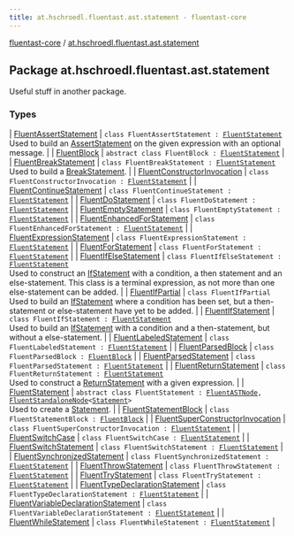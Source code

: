 ```yaml
---
title: at.hschroedl.fluentast.ast.statement - fluentast-core
---
```


[fluentast-core](../index.html) / [at.hschroedl.fluentast.ast.statement](.)

## Package at.hschroedl.fluentast.ast.statement

Useful stuff in another package.

### Types

| [FluentAssertStatement](-fluent-assert-statement/index.html) | `class FluentAssertStatement : `[`FluentStatement`](-fluent-statement/index.html)<br>Used to build an [AssertStatement](https://help.eclipse.org/neon/topic/org.eclipse.jdt.doc.isv/reference/api/org/eclipse/jdt/core/dom/AssertStatement.html) on the given expression with an optional message. |
| [FluentBlock](-fluent-block/index.html) | `abstract class FluentBlock : `[`FluentStatement`](-fluent-statement/index.html) |
| [FluentBreakStatement](-fluent-break-statement/index.html) | `class FluentBreakStatement : `[`FluentStatement`](-fluent-statement/index.html)<br>Used to build a [BreakStatement](https://help.eclipse.org/neon/topic/org.eclipse.jdt.doc.isv/reference/api/org/eclipse/jdt/core/dom/BreakStatement.html). |
| [FluentConstructorInvocation](-fluent-constructor-invocation/index.html) | `class FluentConstructorInvocation : `[`FluentStatement`](-fluent-statement/index.html) |
| [FluentContinueStatement](-fluent-continue-statement/index.html) | `class FluentContinueStatement : `[`FluentStatement`](-fluent-statement/index.html) |
| [FluentDoStatement](-fluent-do-statement/index.html) | `class FluentDoStatement : `[`FluentStatement`](-fluent-statement/index.html) |
| [FluentEmptyStatement](-fluent-empty-statement/index.html) | `class FluentEmptyStatement : `[`FluentStatement`](-fluent-statement/index.html) |
| [FluentEnhancedForStatement](-fluent-enhanced-for-statement/index.html) | `class FluentEnhancedForStatement : `[`FluentStatement`](-fluent-statement/index.html) |
| [FluentExpressionStatement](-fluent-expression-statement/index.html) | `class FluentExpressionStatement : `[`FluentStatement`](-fluent-statement/index.html) |
| [FluentForStatement](-fluent-for-statement/index.html) | `class FluentForStatement : `[`FluentStatement`](-fluent-statement/index.html) |
| [FluentIfElseStatement](-fluent-if-else-statement/index.html) | `class FluentIfElseStatement : `[`FluentStatement`](-fluent-statement/index.html)<br>Used to construct an [IfStatement](https://help.eclipse.org/neon/topic/org.eclipse.jdt.doc.isv/reference/api/org/eclipse/jdt/core/dom/IfStatement.html) with a condition, a then statement and an else-statement. This class is a terminal expression, as not more than one else-statement can be added. |
| [FluentIfPartial](-fluent-if-partial/index.html) | `class FluentIfPartial`<br>Used to build an [IfStatement](https://help.eclipse.org/neon/topic/org.eclipse.jdt.doc.isv/reference/api/org/eclipse/jdt/core/dom/IfStatement.html) where a condition has been set, but a then-statement or else-statement have yet to be added. |
| [FluentIfStatement](-fluent-if-statement/index.html) | `class FluentIfStatement : `[`FluentStatement`](-fluent-statement/index.html)<br>Used to build an [IfStatement](https://help.eclipse.org/neon/topic/org.eclipse.jdt.doc.isv/reference/api/org/eclipse/jdt/core/dom/IfStatement.html) with a condition and a then-statement, but without a else-statement. |
| [FluentLabeledStatement](-fluent-labeled-statement/index.html) | `class FluentLabeledStatement : `[`FluentStatement`](-fluent-statement/index.html) |
| [FluentParsedBlock](-fluent-parsed-block/index.html) | `class FluentParsedBlock : `[`FluentBlock`](-fluent-block/index.html) |
| [FluentParsedStatement](-fluent-parsed-statement/index.html) | `class FluentParsedStatement : `[`FluentStatement`](-fluent-statement/index.html) |
| [FluentReturnStatement](-fluent-return-statement/index.html) | `class FluentReturnStatement : `[`FluentStatement`](-fluent-statement/index.html)<br>Used to construct a [ReturnStatement](https://help.eclipse.org/neon/topic/org.eclipse.jdt.doc.isv/reference/api/org/eclipse/jdt/core/dom/ReturnStatement.html) with a given expression. |
| [FluentStatement](-fluent-statement/index.html) | `abstract class FluentStatement : `[`FluentASTNode`](../at.hschroedl.fluentast.ast/-fluent-a-s-t-node/index.html)`, `[`FluentStandaloneNode`](../at.hschroedl.fluentast.ast/-fluent-standalone-node/index.html)`<`[`Statement`](https://help.eclipse.org/neon/topic/org.eclipse.jdt.doc.isv/reference/api/org/eclipse/jdt/core/dom/Statement.html)`>`<br>Used to create a [Statement](https://help.eclipse.org/neon/topic/org.eclipse.jdt.doc.isv/reference/api/org/eclipse/jdt/core/dom/Statement.html). |
| [FluentStatementBlock](-fluent-statement-block/index.html) | `class FluentStatementBlock : `[`FluentBlock`](-fluent-block/index.html) |
| [FluentSuperConstructorInvocation](-fluent-super-constructor-invocation/index.html) | `class FluentSuperConstructorInvocation : `[`FluentStatement`](-fluent-statement/index.html) |
| [FluentSwitchCase](-fluent-switch-case/index.html) | `class FluentSwitchCase : `[`FluentStatement`](-fluent-statement/index.html) |
| [FluentSwitchStatement](-fluent-switch-statement/index.html) | `class FluentSwitchStatement : `[`FluentStatement`](-fluent-statement/index.html) |
| [FluentSynchronizedStatement](-fluent-synchronized-statement/index.html) | `class FluentSynchronizedStatement : `[`FluentStatement`](-fluent-statement/index.html) |
| [FluentThrowStatement](-fluent-throw-statement/index.html) | `class FluentThrowStatement : `[`FluentStatement`](-fluent-statement/index.html) |
| [FluentTryStatement](-fluent-try-statement/index.html) | `class FluentTryStatement : `[`FluentStatement`](-fluent-statement/index.html) |
| [FluentTypeDeclarationStatement](-fluent-type-declaration-statement/index.html) | `class FluentTypeDeclarationStatement : `[`FluentStatement`](-fluent-statement/index.html) |
| [FluentVariableDeclarationStatement](-fluent-variable-declaration-statement/index.html) | `class FluentVariableDeclarationStatement : `[`FluentStatement`](-fluent-statement/index.html) |
| [FluentWhileStatement](-fluent-while-statement/index.html) | `class FluentWhileStatement : `[`FluentStatement`](-fluent-statement/index.html) |


